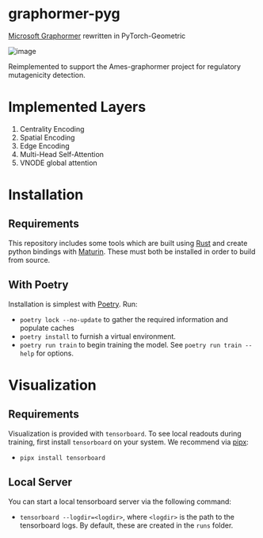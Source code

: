 # graphormer-pyg
[Microsoft Graphormer](https://github.com/microsoft/Graphormer) rewritten in PyTorch-Geometric

![image](https://github.com/leffff/graphormer-pyg/assets/57654885/34c1626e-aa71-4f2a-a12c-0d5900d32cbf)

Reimplemented to support the Ames-graphormer project for regulatory mutagenicity detection.

# Implemented Layers
1. Centrality Encoding
2. Spatial Encoding
3. Edge Encoding
4. Multi-Head Self-Attention
5. VNODE global attention

# Installation
## Requirements
This repository includes some tools which are built using [Rust](https://www.rust-lang.org/) and create python bindings with [Maturin](https://github.com/PyO3/maturin).  These must both be installed in order to build from source.

## With Poetry
Installation is simplest with [Poetry](https://python-poetry.org/docs/). Run:
- `poetry lock --no-update` to gather the required information and populate caches
- `poetry install` to furnish a virtual environment.  
- `poetry run train` to begin training the model.  See `poetry run train --help` for options.

# Visualization
## Requirements
Visualization is provided with `tensorboard`.  To see local readouts during training, first install `tensorboard` on your system.  We recommend via [pipx](https://github.com/pypa/pipx):
- `pipx install tensorboard`

## Local Server
You can start a local tensorboard server via the following command:
- `tensorboard --logdir=<logdir>`, where `<logdir>` is the path to the tensorboard logs.  By default, these are created in the `runs` folder.
